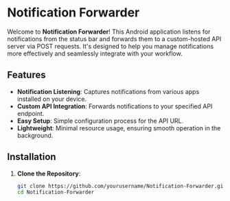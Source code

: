 # Notification Forwarder

Welcome to **Notification Forwarder**! This Android application listens for notifications from the status bar and forwards them to a custom-hosted API server via POST requests. It's designed to help you manage notifications more effectively and seamlessly integrate with your workflow.

## Features

- **Notification Listening**: Captures notifications from various apps installed on your device.
- **Custom API Integration**: Forwards notifications to your specified API endpoint.
- **Easy Setup**: Simple configuration process for the API URL.
- **Lightweight**: Minimal resource usage, ensuring smooth operation in the background.

## Installation

1. **Clone the Repository**:
   ```bash
   git clone https://github.com/yourusername/Notification-Forwarder.git
   cd Notification-Forwarder
